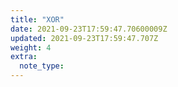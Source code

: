 ```yaml
---
title: "XOR"
date: 2021-09-23T17:59:47.70600009Z
updated: 2021-09-23T17:59:47.707Z
weight: 4
extra:
  note_type:  
---
```


